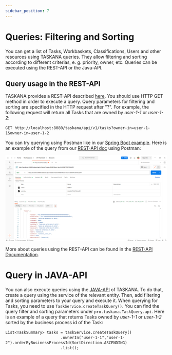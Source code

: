 ```yaml
---
sidebar_position: 7
---
```


# Queries: Filtering and Sorting

You can get a list of Tasks, Workbaskets, Classifications, Users and other resources using TASKANA queries. They allow filtering and sorting according to different criterias, e. g. priority, owner, etc. Queries can be executed using the REST-API or the Java-API. 

## Query usage in the REST-API
TASKANA provides a REST-API described [here](../core-concepts/rest-api). You should use HTTP GET method in order to execute a query. Query parameters for filtering and sorting are specified in the HTTP request after "?". For example, the following request will return all Tasks that are owned by *user-1-1* or *user-1-2*:
```
GET http://localhost:8080/taskana/api/v1/tasks?owner-in=user-1-1&owner-in=user-1-2
```

You can try querying using Postman like in our [Spring Boot example](../getting-started/spring-boot-example%20copy.md#step-5--try-out-the-rest-api).
Here is an example of the query from our [REST-API doc](../core-concepts/rest-api) using Postman:

![Query](../static/features/postman-query.png)

More about queries using the REST-API can be found in the [REST-API Documentation](https://taskana.azurewebsites.net/taskana/docs/rest/rest-api.html).

# Query in JAVA-API
You can also execute queries using the [JAVA-API](../core-concepts/java-api-usage.md) of TASKANA. To do that, create a query using the service of the relevant entity. Then, add filtering and sorting parameters to your query and execute it. When querying for Tasks, you need to use ``TaskService.createTaskQuery()``. You can find the query filter and sorting parameters under ``pro.taskana.TaskQuery.api``.
Here is an example of a query that returns Tasks owned by *user-1-1* or *user-1-2* sorted by the business process id of the Task:
```language
List<TaskSummary> tasks = taskService.createTaskQuery()
                        .ownerIn("user-1-1","user-1-2").orderByBusinessProcessId(SortDirection.ASCENDING)
                        .list();
```
